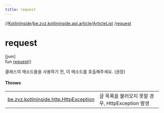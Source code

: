 ```yaml
---
title: request
---
```

//[KotlinInside](../../../index.html)/[be.zvz.kotlininside.api.article](../index.html)/[ArticleList](index.html)
/[request](request.html)

# request

[jvm]\
fun [request](request.html)()

클래스의 메소드들을 사용하기 전, 이 메소드를 호출해주세요. (권장)

#### Throws

| | |
|---|---|
| [be.zvz.kotlininside.http.HttpException](../../be.zvz.kotlininside.http/-http-exception/index.html) | 글 목록을 불러오지 못할 경우, HttpException 발생 |



